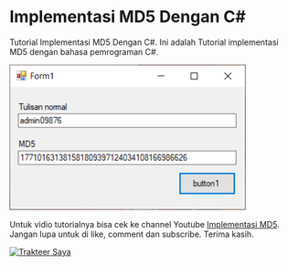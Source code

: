 # Implementasi MD5 Dengan C#
Tutorial Implementasi MD5 Dengan C#. Ini adalah Tutorial implementasi MD5 dengan bahasa pemrograman C#.

![Gambar](https://raw.githubusercontent.com/suryamsj/Implementasi-MD5-Dengan-C-/main/screenshot/Capture.PNG)

Untuk vidio tutorialnya bisa cek ke channel Youtube [Implementasi MD5](https://www.youtube.com/watch?v=hobXdK2Z0bA). Jangan lupa untuk di like, comment dan subscribe. Terima kasih.

<a href="https://trakteer.id/suryamsj/tip" target="_blank"><img id="wse-buttons-preview" src="https://cdn.trakteer.id/images/embed/trbtn-red-3.jpg" height="40" style="border: 0px; height: 40px;" alt="Trakteer Saya"></a>
